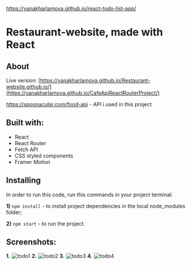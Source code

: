 https://yanakharlamova.github.io/react-todo-list-app/

# Restaurant-website, made with React
## About 

Live version: [https://yanakharlamova.github.io/Restaurant-website.github.io/](https://yanakharlamova.github.io/CafeApiReactRouterProject/)

https://spoonacular.com/food-api - API i used in this project

## Built with:
* React
* React Router
* Fetch API
* CSS styled components
* Framer Motion

## Installing
In order to run this code, run this commands in your project terminal:

**1)** `npm install` - to install project dependencies in the local node_modules folder;

**2)** `npm start` - to run the project.
## Screenshots:
**1.**
![todo1](https://user-images.githubusercontent.com/58036292/174500462-6552beb3-8294-46b2-9e4b-b3c45fdda62c.png)
**2.**
![todo2](https://user-images.githubusercontent.com/58036292/174500462-6552beb3-8294-46b2-9e4b-b3c45fdda62c.png)
**3.**
![todo3](https://user-images.githubusercontent.com/58036292/174500462-6552beb3-8294-46b2-9e4b-b3c45fdda62c.png)
**4.**
![todo4](https://user-images.githubusercontent.com/58036292/174500462-6552beb3-8294-46b2-9e4b-b3c45fdda62c.png)


